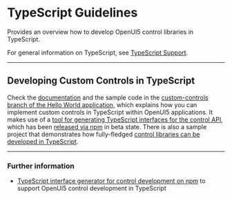 <!-- loio192397d3cb954d4e986bcdc525c5205c -->

# TypeScript Guidelines

Provides an overview how to develop OpenUI5 control libraries in TypeScript.

For general information on TypeScript, see [TypeScript Support](../02_Read-Me-First/typescript-support-a7ee961.md).

***

<a name="loio192397d3cb954d4e986bcdc525c5205c__section_mdl_gyq_3xb"/>

## Developing Custom Controls in TypeScript

Check the [documentation](https://github.com/SAP-samples/ui5-typescript-helloworld/blob/custom-controls/README.md) and the sample code in the [custom-controls branch of the Hello World application](https://github.com/SAP-samples/ui5-typescript-helloworld/tree/custom-controls), which explains how you can implement custom controls in TypeScript within OpenUI5 applications. It makes use of a [tool for generating TypeScript interfaces for the control API](https://github.com/SAP/ui5-typescript/tree/main/packages/ts-interface-generator), which has been [released via npm](https://www.npmjs.com/package/@ui5/ts-interface-generator) in beta state. There is also a sample project that demonstrates how fully-fledged [control libraries can be developed in TypeScript](https://github.com/SAP-samples/ui5-typescript-control-library).

***

### Further information

-   [TypeScript interface generator for control development on npm](https://www.npmjs.com/package/@ui5/ts-interface-generator) to support OpenUI5 control development in TypeScript

